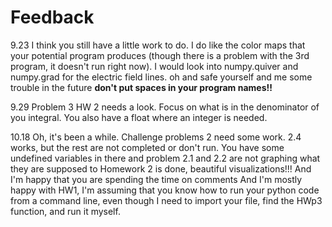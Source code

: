 # Feedback
9.23
I think you still have a little work to do. I do like the color maps that your potential program produces (though there is a problem with the 3rd program, it doesn't run right now). I would look into numpy.quiver and numpy.grad for the electric field lines. 
oh and safe yourself and me some trouble in the future **don't put spaces in your program names!!**

9.29
Problem 3 HW 2 needs a look. Focus on what is in the denominator of you integral. You also have a float where an integer is needed.

10.18
Oh, it's been a while. Challenge problems 2 need some work. 2.4 works, but the rest are not completed or don't run. You have some undefined variables in there and problem 2.1 and 2.2 are not graphing what they are supposed to
Homework 2 is done, beautiful visualizations!!! And I'm happy that you are spending the time on comments
And I'm mostly happy with HW1, I'm assuming that you know how to run your python code from a command line, even though I need to import your file, find the HWp3 function, and run it myself.
